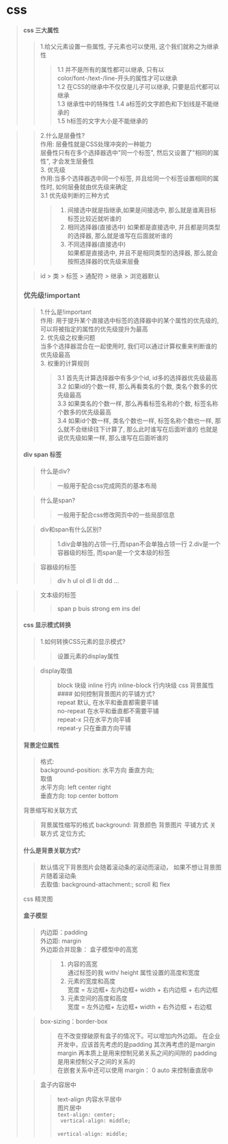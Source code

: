 # css #
> #### css 三大属性 ####
>> 1.给父元素设置一些属性, 子元素也可以使用, 这个我们就称之为继承性
>>>1.1 并不是所有的属性都可以继承, 只有以color/font-/text-/line-开头的属性才可以继承<br>
1.2 在CSS的继承中不仅仅是儿子可以继承, 只要是后代都可以继承<br>
1.3 继承性中的特殊性
1.4 a标签的文字颜色和下划线是不能继承的<br>
1.5 h标签的文字大小是不能继承的<br>

>>2.什么是层叠性?<br>
作用: 层叠性就是CSS处理冲突的一种能力<br>
>>层叠性只有在多个选择器选中"同一个标签", 然后又设置了"相同的属性", 才会发生层叠性<br>
>>3. 优先级<br>
>作用:当多个选择器选中同一个标签, 并且给同一个标签设置相同的属性时, 如何层叠就由优先级来确定<br>
>>3.1 优先级判断的三种方式<br>
>>>1. 间接选中就是指继承,如果是间接选中, 那么就是谁离目标标签比较近就听谁的<br>
>>>2. 相同选择器(直接选中)
如果都是直接选中, 并且都是同类型的选择器, 那么就是谁写在后面就听谁的<br>
>>>3. 不同选择器(直接选中)<br>
如果都是直接选中, 并且不是相同类型的选择器, 那么就会按照选择器的优先级来层叠<br>
>
>>id > 类 > 标签 > 通配符 > 继承 > 浏览器默认
>### 优先级!important ###
>>1.什么是!important<br>
作用: 用于提升某个直接选中标签的选择器中的某个属性的优先级的, 可以将被指定的属性的优先级提升为最高<br>
>>2. 优先级之权重问题<br>
当多个选择器混合在一起使用时, 我们可以通过计算权重来判断谁的优先级最高<br>
>>3. 权重的计算规则
>>>3.1 首先先计算选择器中有多少个id, id多的选择器优先级最高<br>
3.2 如果id的个数一样, 那么再看类名的个数, 类名个数多的优先级最高<br>
3.3 如果类名的个数一样, 那么再看标签名称的个数, 标签名称个数多的优先级最高<br>
3.4 如果id个数一样, 类名个数也一样, 标签名称个数也一样, 那么就不会继续往下计算了, 那么此时谁写在后面听谁的
也就是说优先级如果一样, 那么谁写在后面听谁的<br>
>#### div span 标签 ####
>>什么是div?<br>
>>>一般用于配合css完成网页的基本布局<br>
>
>>什么是span?<br>
>>>一般用于配合css修改网页中的一些局部信息<br>
>
>>div和span有什么区别?
>>>1.div会单独的占领一行,而span不会单独占领一行
>>>2.div是一个容器级的标签, 而span是一个文本级的标签
>
>>容器级的标签
>>>div h ul ol dl li dt dd ...

>>文本级的标签
>>>span p buis strong em ins del
>#### css 显示模式转换 ####
>>1.如何转换CSS元素的显示模式?
>>>设置元素的display属性
>
>>display取值
>>>block 块级
>>>inline 行内
>>>inline-block 行内块级
>css 背景属性 ####
>>如何控制背景图片的平铺方式?<br>
>>>repeat 默认, 在水平和垂直都需要平铺<br>
>>>no-repeat 在水平和垂直都不需要平铺<br>
>>>repeat-x 只在水平方向平铺<br>
>>>repeat-y 只在垂直方向平铺<br>
>
>#### 背景定位属性 ####
>>格式:<br>
background-position: 水平方向 垂直方向;<br>
>取值<br>
>>水平方向: left center right <br>
>>垂直方向: top center bottom<br>
>
>背景缩写和关联方式<br>
>>背景属性缩写的格式
background: 背景颜色 背景图片 平铺方式 关联方式 定位方式;
>
>#### 什么是背景关联方式?<br>
>>默认情况下背景图片会随着滚动条的滚动而滚动， 如果不想让背景图片随着滚动条 <br>
>>去取值:  background-attachment:;
>> scroll  和  flex
>
>css 精灵图
>
>#### 盒子模型 ####
>>内边距：padding <br>
>>外边距: margin <br>
>>外边距合并现象：
>> 盒子模型中的高宽
>>>1. 内容的高宽<br>
>>> 通过标签的我 with/ height 属性设置的高度和宽度
>>>2. 元素的宽度和高度<br>
>>> 宽度 = 左边框+ 左内边框+ width + 右内边框 + 右内边框
>>>3. 元素空间的高度和高度 <br>
>>>  宽度 = 左外边框+ 左边框+ width + 右外边框 + 右边框<br>
>
>> box-sizing：border-box<br>
>>> 在不改变撑破原有盒子的情况下。可以增加内外边距。
>>> 在企业开发中，应该首先考虑的是padding 其次再考虑的是margin  <br>
>>> margin 再本质上是用来控制兄弟关系之间的间隙的
>>> padding 是用来控制父子之间的关系的 <br>
>>> 在嵌套关系中还可以使用 margin： 0 auto 来控制垂直居中
>
>>盒子内容居中
>>>text-align 内容水平居中<br>
>>>图片居中<br>
`text-align: center;`<br>
` vertical-align: middle;` <br>  
`vertical-align: middle;`  







